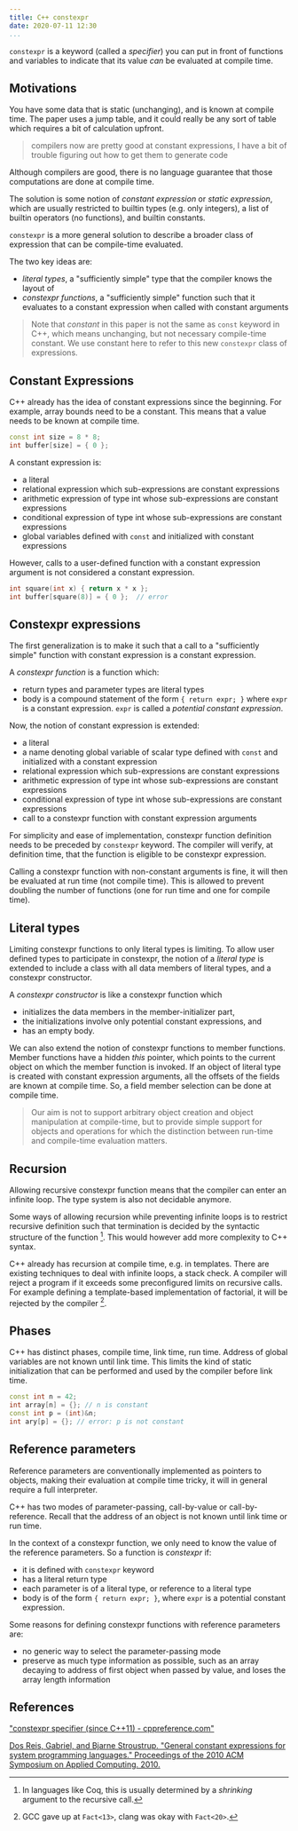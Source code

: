 ```yaml
---
title: C++ constexpr
date: 2020-07-11 12:30
...
```


`constexpr` is a keyword (called a *specifier*) you can put in front of functions and variables to indicate that its value *can* be evaluated at compile time.

## Motivations

You have some data that is static (unchanging), and is known at compile time. The paper uses a jump table, and it could really be any sort of table which requires a bit of calculation upfront.

> compilers now are pretty good at constant expressions, I have a bit of trouble figuring out how to get them to generate code

Although compilers are good, there is no language guarantee that those computations are done at compile time.

The solution is some notion of *constant expression* or *static expression*, which are usually restricted to builtin types (e.g. only integers), a list of builtin operators (no functions), and builtin constants.

`constexpr` is a more general solution to describe a broader class of expression that can be compile-time evaluated.

The two key ideas are:

- *literal types*, a "sufficiently simple" type that the compiler knows the layout of
- *constexpr functions*, a "sufficiently simple" function such that it evaluates to a constant expression when called with constant arguments

> Note that *constant* in this paper is not the same as `const` keyword in C++, which means unchanging, but not necessary compile-time constant. We use constant here to refer to this new `constexpr` class of expressions.

## Constant Expressions

C++ already has the idea of constant expressions since the beginning. For example, array bounds need to be a constant. This means that a value needs to be known at compile time.

```cpp
const int size = 8 * 8;
int buffer[size] = { 0 };
```
A constant expression is:

- a literal
- relational expression which sub-expressions are constant expressions
- arithmetic expression of type int whose sub-expressions are constant expressions
- conditional expression of type int whose sub-expressions are constant expressions
- global variables defined with `const` and initialized with constant expressions

However, calls to a user-defined function with a constant expression argument is not considered a constant expression.

```cpp
int square(int x) { return x * x };
int buffer[square(8)] = { 0 };  // error
```

## Constexpr expressions

The first generalization is to make it such that a call to a "sufficiently simple" function with constant expression is a constant expression.

A *constexpr function* is a function which:

- return types and parameter types are literal types
- body is a compound statement of the form `{ return expr; }` where `expr` is a constant expression. `expr` is called a *potential constant expression*.

Now, the notion of constant expression is extended:

- a literal
- a name denoting global variable of scalar type defined with `const` and initialized with a constant expression
- relational expression which sub-expressions are constant expressions
- arithmetic expression of type int whose sub-expressions are constant expressions
- conditional expression of type int whose sub-expressions are constant expressions
- call to a constexpr function with constant expression arguments

For simplicity and ease of implementation, constexpr function definition needs to be preceded by `constexpr` keyword. The compiler will verify, at definition time, that the function is eligible to be constexpr expression.

Calling a constexpr function with non-constant arguments is fine, it will then be evaluated at run time (not compile time). This is allowed to prevent doubling the number of functions (one for run time and one for compile time).

## Literal types

Limiting constexpr functions to only literal types is limiting. To allow user defined types to participate in constexpr, the notion of a *literal type* is extended to include a class with all data members of literal types, and a constexpr constructor.

A *constexpr constructor* is like a constexpr function which

- initializes the data members in the member-initializer part,
- the initializations involve only potential constant expressions, and
- has an empty body.

We can also extend the notion of constexpr functions to member functions. Member functions have a hidden *this* pointer, which points to the current object on which the member function is invoked. If an object of literal type is created with constant expression arguments, all the offsets of the fields are known at compile time. So, a field member selection can be done at compile time.

> Our aim is not to support arbitrary object
creation and object manipulation at compile-time, but to provide
simple support for objects and operations for which the distinction
between run-time and compile-time evaluation matters.

## Recursion

Allowing recursive constexpr function means that the compiler can enter an infinite loop. The type system is also not decidable anymore.

Some ways of allowing recursion while preventing infinite loops is to restrict recursive definition such that termination is decided by the syntactic structure of the function [^1]. This would however add more complexity to C++ syntax.

C++ already has recursion at compile time, e.g. in templates. There are existing techniques to deal with infinite loops, a stack check. A compiler will reject a program if it exceeds some preconfigured limits on recursive calls. For example defining a template-based implementation of factorial, it will be rejected by the compiler [^2].

[^1]: In languages like Coq, this is usually determined by a *shrinking* argument to the recursive call.

[^2]: GCC gave up at `Fact<13>`, clang was okay with `Fact<20>`.

## Phases

C++ has distinct phases, compile time, link time, run time. Address of global variables are not known until link time. This limits the kind of static initialization that can be performed and used by the compiler before link time.

```cpp
const int n = 42;
int array[n] = {}; // n is constant
const int p = (int)&n;
int ary[p] = {}; // error: p is not constant
```

## Reference parameters

Reference parameters are conventionally implemented as pointers to objects, making their evaluation at compile time tricky, it will in general require a full interpreter.

C++ has two modes of parameter-passing, call-by-value or call-by-reference. Recall that the address of an object is not known until link time or run time.

In the context of a constexpr function, we only need to know the value of the reference parameters. So a function is *constexpr* if:

- it is defined with `constexpr` keyword
- has a literal return type
- each parameter is of a literal type, or reference to a literal type
- body is of the form `{ return expr; }`, where `expr` is a potential constant expression.

Some reasons for defining constexpr functions with reference parameters are:

- no generic way to select the parameter-passing mode
- preserve as much type information as possible, such as an array decaying to address of first object when passed by value, and loses the array length information


## References

["constexpr specifier (since C++11) - cppreference.com"](https://en.cppreference.com/w/cpp/language/constexpr)

[Dos Reis, Gabriel, and Bjarne Stroustrup. "General constant expressions for system programming languages." Proceedings of the 2010 ACM Symposium on Applied Computing. 2010.](https://www.stroustrup.com/sac10-constexpr.pdf)
